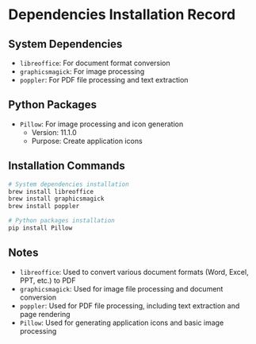# Dependencies Installation Record

## System Dependencies
- `libreoffice`: For document format conversion
- `graphicsmagick`: For image processing
- `poppler`: For PDF file processing and text extraction

## Python Packages
- `Pillow`: For image processing and icon generation
  - Version: 11.1.0
  - Purpose: Create application icons

## Installation Commands
```bash
# System dependencies installation
brew install libreoffice
brew install graphicsmagick
brew install poppler

# Python packages installation
pip install Pillow
```

## Notes
- `libreoffice`: Used to convert various document formats (Word, Excel, PPT, etc.) to PDF
- `graphicsmagick`: Used for image file processing and document conversion
- `poppler`: Used for PDF file processing, including text extraction and page rendering
- `Pillow`: Used for generating application icons and basic image processing 